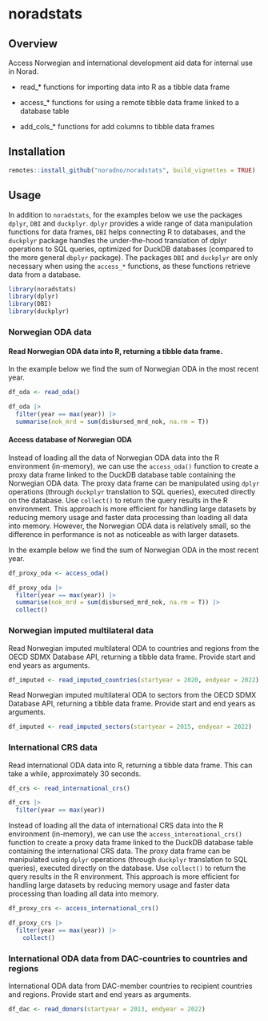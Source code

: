 # noradstats


## Overview

Access Norwegian and international development aid data for internal use
in Norad.

- read\_\* functions for importing data into R as a tibble data frame

- access\_\* functions for using a remote tibble data frame linked to a
  database table

- add_cols\_\* functions for add columns to tibble data frames

## Installation

``` r
remotes::install_github("noradno/noradstats", build_vignettes = TRUE)
```

## Usage

In addition to `noradstats`, for the examples below we use the packages
`dplyr`, `DBI` and `duckplyr`. `dplyr` provides a wide range of data
manipulation functions for data frames, `DBI` helps connecting R to
databases, and the `duckplyr` package handles the under-the-hood
translation of dplyr operations to SQL queries, optimized for DuckDB
databases (compared to the more general `dbplyr` package). The packages
`DBI` and `duckplyr` are only necessary when using the `access_*`
functions, as these functions retrieve data from a database.

``` r
library(noradstats)
library(dplyr)
library(DBI)
library(duckplyr)
```

### Norwegian ODA data

#### Read Norwegian ODA data into R, returning a tibble data frame.

In the example below we find the sum of Norwegian ODA in the most recent
year.

``` r
df_oda <- read_oda()

df_oda |> 
  filter(year == max(year)) |> 
  summarise(nok_mrd = sum(disbursed_mrd_nok, na.rm = T))
```

#### Access database of Norwegian ODA

Instead of loading all the data of Norwegian ODA data into the R
environment (in-memory), we can use the `access_oda()` function to
create a proxy data frame linked to the DuckDB database table containing
the Norwegian ODA data. The proxy data frame can be manipulated using
`dplyr` operations (through `duckplyr` translation to SQL queries),
executed directly on the database. Use `collect()` to return the query
results in the R environment. This approach is more efficient for
handling large datasets by reducing memory usage and faster data
processing than loading all data into memory. However, the Norwegian ODA
data is relatively small, so the difference in performance is not as
noticeable as with larger datasets.

In the example below we find the sum of Norwegian ODA in the most recent
year.

``` r
df_proxy_oda <- access_oda()

df_proxy_oda |> 
  filter(year == max(year)) |> 
  summarise(nok_mrd = sum(disbursed_mrd_nok, na.rm = T)) |> 
  collect()
```

### Norwegian imputed multilateral data

Read Norwegian imputed multilateral ODA to countries and regions from
the OECD SDMX Database API, returning a tibble data frame. Provide start
and end years as arguments.

``` r
df_imputed <- read_imputed_countries(startyear = 2020, endyear = 2022)
```

Read Norwegian imputed multilateral ODA to sectors from the OECD SDMX
Database API, returning a tibble data frame. Provide start and end years
as arguments.

``` r
df_imputed <- read_imputed_sectors(startyear = 2015, endyear = 2022)
```

### International CRS data

Read international ODA data into R, returning a tibble data frame. This
can take a while, approximately 30 seconds.

``` r
df_crs <- read_international_crs()

df_crs |> 
  filter(year == max(year))
```

Instead of loading all the data of international CRS data into the R
environment (in-memory), we can use the `access_international_crs()`
function to create a proxy data frame linked to the DuckDB database
table containing the international CRS data. The proxy data frame can be
manipulated using `dplyr` operations (through `duckplyr` translation to
SQL queries), executed directly on the database. Use `collect()` to
return the query results in the R environment. This approach is more
efficient for handling large datasets by reducing memory usage and
faster data processing than loading all data into memory.

``` r
df_proxy_crs <- access_international_crs()

df_proxy_crs |> 
  filter(year == max(year)) |> 
    collect()
```

### International ODA data from DAC-countries to countries and regions

International ODA data from DAC-member countries to recipient countries
and regions. Provide start and end years as arguments.

``` r
df_dac <- read_donors(startyear = 2013, endyear = 2022)
```
